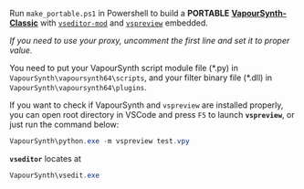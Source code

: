 Run `make_portable.ps1` in Powershell to build a **PORTABLE** [**VapourSynth-Classic**](https://github.com/AmusementClub/vapoursynth-classic) with [`vseditor-mod`](https://github.com/YomikoR/VapourSynth-Editor) and [`vspreview`](https://github.com/AkarinVS/vapoursynth-preview) embedded.

*If you need to use your proxy, uncomment the first line and set it to proper value.*

You need to put your VapourSynth script module file (\*.py) in `VapourSynth\vapoursynth64\scripts`, and your filter binary file (\*.dll) in `VapourSynth\vapoursynth64\plugins`.

If you want to check if VapourSynth and `vspreview` are installed properly, you can open root directory in VSCode and press `F5` to launch **`vspreview`**, or just run the command  below:
```powershell
VapourSynth\python.exe -m vspreview test.vpy
```

**`vseditor`** locates at
```powershell
VapourSynth\vsedit.exe
```
